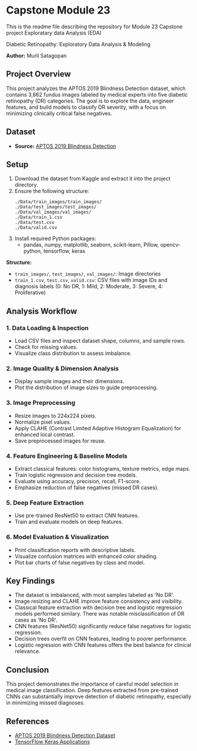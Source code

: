 
# Capstone Module 23
This is the readme file describing the repository for Module 23 Capstone project Exploratary data Analysis (EDA)

Diabetic Retinopathy: Exploratory Data Analysis & Modeling

**Author:** Murli Satagopan  


## Project Overview

This project analyzes the APTOS 2019 Blindness Detection dataset, which contains 3,662 fundus images labeled by medical experts into five diabetic retinopathy (DR) categories. The goal is to explore the data, engineer features, and build models to classify DR severity, with a focus on minimizing clinically critical false negatives.

## Dataset

- **Source:** [APTOS 2019 Blindness Detection](https://www.kaggle.com/datasets/mariaherrerot/aptos2019/data)

## Setup

1. Download the dataset from Kaggle and extract it into the project directory.
2. Ensure the following structure:
    ```
    ./Data/train_images/train_images/
    ./Data/test_images/test_images/
    ./Data/val_images/val_images/
    ./Data/train_1.csv
    ./Data/test.csv
    ./Data/valid.csv
    ```
3. Install required Python packages:
    - pandas, numpy, matplotlib, seaborn, scikit-learn, Pillow, opencv-python, tensorflow, keras

**Structure:**
  - `train_images/`, `test_images/`, `val_images/`: Image directories
  - `train_1.csv`, `test.csv`, `valid.csv`: CSV files with image IDs and diagnosis labels (0: No DR, 1: Mild, 2: Moderate, 3: Severe, 4: Proliferative)


## Analysis Workflow

### 1. Data Loading & Inspection

- Load CSV files and inspect dataset shape, columns, and sample rows.
- Check for missing values.
- Visualize class distribution to assess imbalance.

### 2. Image Quality & Dimension Analysis

- Display sample images and their dimensions.
- Plot the distribution of image sizes to guide preprocessing.

### 3. Image Preprocessing

- Resize images to 224x224 pixels.
- Normalize pixel values.
- Apply CLAHE (Contrast Limited Adaptive Histogram Equalization) for enhanced local contrast.
- Save preprocessed images for reuse.

### 4. Feature Engineering & Baseline Models

- Extract classical features: color histograms, texture metrics, edge maps.
- Train logistic regression and decision tree models.
- Evaluate using accuracy, precision, recall, F1-score.
- Emphasize reduction of false negatives (missed DR cases).

### 5. Deep Feature Extraction

- Use pre-trained ResNet50 to extract CNN features.
- Train and evaluate models on deep features.

### 6. Model Evaluation & Visualization

- Print classification reports with descriptive labels.
- Visualize confusion matrices with enhanced color shading.
- Plot bar charts of false negatives by class and model.

## Key Findings

- The dataset is imbalanced, with most samples labeled as 'No DR'.
- Image resizing and CLAHE improve feature consistency and visibility.
- Classical feature extraction with decision tree and logistic regression models  performed similary. There was notable misclassification of DR cases as 'No DR'.
- CNN features (ResNet50) significantly reduce false negatives for logistic regression.
- Decision trees overfit on CNN features, leading to poorer performance.
- Logistic regression with CNN features offers the best balance for clinical relevance.

## Conclusion

This project demonstrates the importance of careful model selection in medical image classification. Deep features extracted from pre-trained CNNs can substantially improve detection of diabetic retinopathy, especially in minimizing missed diagnoses.

## References

- [APTOS 2019 Blindness Detection Dataset](https://www.kaggle.com/datasets/mariaherrerot/aptos2019/data)
- [TensorFlow Keras Applications](https://keras.io/api/applications/)
